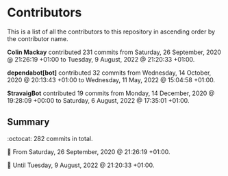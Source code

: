 # Contributors

This is a list of all the contributors to this repository in ascending order by the contributor name.

**Colin Mackay** contributed 231 commits from Saturday, 26 September, 2020 @ 21:26:19 +01:00 to Tuesday, 9 August, 2022 @ 21:20:33 +01:00.

**dependabot[bot]** contributed 32 commits from Wednesday, 14 October, 2020 @ 20:13:43 +01:00 to Wednesday, 11 May, 2022 @ 15:04:58 +01:00.

**StravaigBot** contributed 19 commits from Monday, 14 December, 2020 @ 19:28:09 +00:00 to Saturday, 6 August, 2022 @ 17:35:01 +01:00.

## Summary

:octocat: 282 commits in total.

:date: From Saturday, 26 September, 2020 @ 21:26:19 +01:00.

:date: Until Tuesday, 9 August, 2022 @ 21:20:33 +01:00.

